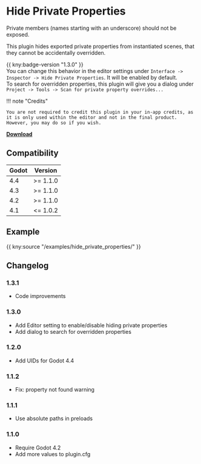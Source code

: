 # Hide Private Properties

Private members (names starting with an underscore) should not be exposed.

This plugin hides exported private properties from instantiated scenes, that they cannot be accidentally overridden.

{{ kny:badge-version "1.3.0" }}  
You can change this behavior in the editor settings under `Interface -> Inspector -> Hide Private Properties`. It will be enabled by default.  
To search for overridden properties, this plugin will give you a dialog under `Project -> Tools -> Scan for private property overrides...`

!!! note "Credits"

    You are not required to credit this plugin in your in-app credits, as it is only used within the editor and not in the final product. However, you may do so if you wish.

[**Download**](https://github.com/kenyoni-software/godot-addons/releases)

## Compatibility

| Godot | Version  |
| ----- | -------- |
| 4.4   | >= 1.1.0 |
| 4.3   | >= 1.1.0 |
| 4.2   | >= 1.1.0 |
| 4.1   | <= 1.0.2 |

## Example

{{ kny:source "/examples/hide_private_properties/" }}

## Changelog

### 1.3.1

- Code improvements

### 1.3.0

- Add Editor setting to enable/disable hiding private properties
- Add dialog to search for overridden properties

### 1.2.0

- Add UIDs for Godot 4.4

### 1.1.2

- Fix: property not found warning

### 1.1.1

- Use absolute paths in preloads

### 1.1.0

- Require Godot 4.2
- Add more values to plugin.cfg
